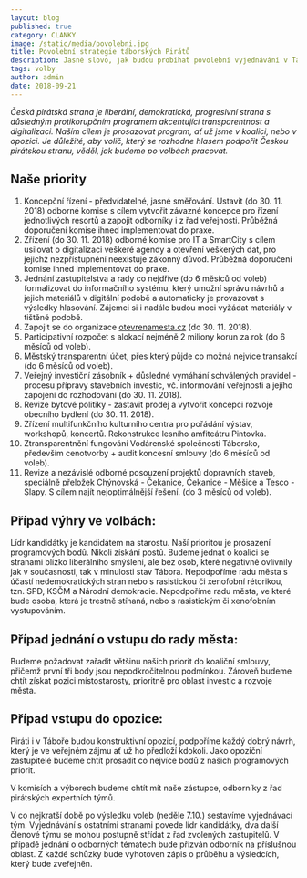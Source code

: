 ```yaml
---
layout: blog
published: true
category: CLANKY
image: /static/media/povolebni.jpg
title: Povolební strategie táborských Pirátů
description: Jasné slovo, jak budou probíhat povolební vyjednávání v Táboře.
tags: volby
author: admin
date: 2018-09-21
---
```



_Česká pirátská strana je liberální, demokratická, progresivní strana s důsledným protikorupčním programem akcentující transparentnost a digitalizaci. Naším cílem je prosazovat program, ať už jsme v koalici, nebo v opozici. Je důležité, aby volič, který se rozhodne hlasem podpořit Českou pirátskou stranu, věděl, jak budeme po volbách pracovat._

## Naše priority
1. Koncepční řízení - předvídatelné, jasné směřování. Ustavit (do 30. 11. 2018) odborné komise s cílem vytvořit závazné koncepce pro řízení jednotlivých resortů a zapojit odborníky i z řad veřejnosti. Průběžná doporučení komise ihned implementovat do praxe.
2. Zřízení (do 30. 11. 2018) odborné komise pro IT a SmartCity s cílem usilovat o digitalizaci veškeré agendy a otevření veškerých dat, pro jejichž nezpřístupnění neexistuje zákonný důvod. Průběžná doporučení komise ihned implementovat do praxe.
3. Jednání zastupitelstva a rady co nejdříve (do 6 měsíců od voleb) formalizovat do informačního systému, který umožní správu návrhů a jejich materiálů v digitální podobě a automaticky je provazovat s výsledky hlasování. Zájemci si i nadále budou moci vyžádat materiály v tištěné podobě.
4. Zapojit se do organizace [otevrenamesta.cz](http://www.otevrenamesta.cz) (do 30. 11. 2018).
5. Participativní rozpočet s alokací nejméně 2 miliony korun za rok (do 6 měsíců od voleb).
6. Městský transparentní účet, přes který půjde co možná nejvíce transakcí (do 6 měsíců od voleb).
7. Veřejný investiční zásobník + důsledné vymáhání schválených pravidel - procesu přípravy stavebních investic, vč. informování veřejnosti a jejího zapojení do rozhodování (do 30. 11. 2018).
8. Revize bytové politiky - zastavit prodej a vytvořit koncepci rozvoje obecního bydlení (do 30. 11. 2018).
9. Zřízení multifunkčního kulturního centra pro pořádání výstav, workshopů, koncertů. Rekonstrukce lesního amfiteátru Pintovka.
10. Ztransparentnění fungování Vodárenské společnosti Táborsko, především cenotvorby + audit koncesní smlouvy (do 6 měsíců od voleb).
11. Revize a nezávislé odborné posouzení projektů dopravních staveb, speciálně přeložek Chýnovská - Čekanice, Čekanice - Měšice a Tesco - Slapy. S cílem najít nejoptimálnější řešení. (do 3 měsíců od voleb).

## Případ výhry ve volbách:

Lídr kandidátky je kandidátem na starostu. Naší prioritou je prosazení programových bodů. Nikoli získání postů. Budeme jednat o koalici se stranami blízko liberálního smýšlení, ale bez osob, které negativně ovlivnily jak v současnosti, tak v minulosti stav Tábora. Nepodpoříme radu města s účastí nedemokratických stran nebo s rasistickou či xenofobní rétorikou, tzn. SPD, KSČM a Národní demokracie. Nepodpoříme radu města, ve které bude osoba, která je trestně stíhaná, nebo s rasistickým či xenofobním vystupováním.

## Případ jednání o vstupu do rady města:

Budeme požadovat zařadit většinu našich priorit do koaliční smlouvy, přičemž první tři body jsou nepodkročitelnou podmínkou. Zároveň budeme chtít získat pozici místostarosty, prioritně pro oblast investic a rozvoje města.

## Případ vstupu do opozice:

Piráti i v Táboře budou konstruktivní opozicí, podpoříme každý dobrý návrh, který je ve veřejném zájmu ať už ho předloží kdokoli. Jako opoziční zastupitelé budeme chtít prosadit co nejvíce bodů z našich programových priorit.

V komisích a výborech budeme chtít mít naše zástupce, odborníky z řad pirátských expertních týmů.

V co nejkratší době po výsledku voleb (neděle 7.10.) sestavíme vyjednávací tým. Vyjednávání s ostatními stranami povede lídr kandidátky, dva další členové týmu se mohou postupně střídat z řad zvolených zastupitelů. V případě jednání o odborných tématech bude přizván odborník na příslušnou oblast. Z každé schůzky bude vyhotoven zápis o průběhu a výsledcích, který bude zveřejněn.

